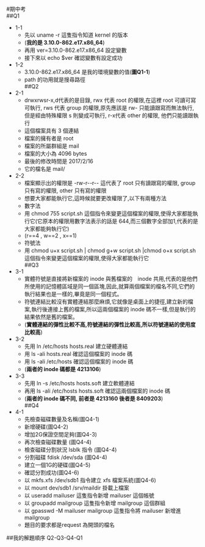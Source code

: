 #期中考    
##Q1    
 - 1-1  
   + 先以 uname -r 這隻指令知道 kernel 的版本  
   + (**我的是 3.10.0-862.e17.x86_64**)   
   + 再用 ver=3.10.0-862.e17.x86_64 設定變數  
   + 接下來以 echo $ver 確認變數有設定成功  
 - 1-2  
   + 3.10.0-862.e17.x86_64 是我的環境變數的值(**圖Q1-1**)  
   + path 的功用就是搜尋路徑  
##Q2  
 - 2-1  
   +  drwxrwsr-x,d代表的是目錄, rwx 代表 root 的權限,在這裡 root 可讀可寫可執行, rws 代表 group 的權限,原先應該是 rw- 只能讀跟寫而無法執行,但是經由特殊權限 s 則變成可執行, r-x代表 other 的權限, 他們只能讀跟執行  
   +  這個檔案具有 3 個連結  
   +  檔案的擁有者是 root  
   +  檔案的所屬群組是 mail  
   +  檔案的大小為 4096 bytes  
   +  最後的修改時間是 2017/2/16  
   +  它的檔名是 mail/  
 - 2-2  
   +  檔案顯示出的權限是 -rw-r--r-- 這代表了 root 只有讀跟寫的權限, group 只有寫的權限, other 只有寫的權限  
   +  想要大家都能執行它,這時候就要更改權限了,以下有兩種方法  
   +  數字法  
   +  用 chmod 755 script.sh 這個指令來變更這個檔案的權限,使得大家都能執行它(它原本的權限用數字法表示的話是 644,而三個數字全部加1,代表的是大家都能夠執行它)  
   +  (r==4 , w==2 , x==1)  
   +  符號法  
   +  用 chmod u+x script.sh | chmod g+w script.sh |chmod o+x script.sh 這個指令來變更這個檔案的權限,使得大家都能執行它  
##Q3  
 - 3-1   
   +  實體符號是直接將新檔案的 inode 與舊檔案的　inode 共用,代表的是他們所使用的記憶體區域是同一個區塊,因此,就算兩個檔案的檔名不同,它們的執行結果也是一樣的,畢竟是同一個程式。  
   +  符號連結比較沒有實體連結那麼麻煩,它就像是桌面上的捷徑,建立新的檔案,執行後連接上舊的檔案,所以這兩個檔案的 inode 碼不一樣,但是執行的結果依然是舊的檔案。  
   +  (**實體連結的彈性比較不高,符號連結的彈性比較高,所以符號連結的使用度比較高**)  
 - 3-2  
   +  先用 ln /etc/hosts hosts.real 建立硬體連結  
   +  用 ls -ali hosts.real 確認這個檔案的 inode 碼   
   +  用 ls -ali /etc/hosts 確認這個檔案的 inode 碼  
   +  (**兩者的 inode 碼都是 4213106**)  
 - 3-3   
   +  先用 ln -s /etc/hosts hosts.soft 建立軟體連結  
   +  再用 ls -ali /etc/hosts hosts.soft 確認這兩個檔案的 inode 碼  
   +  (**兩者的 inode 碼不同, 前者是 4213160 後者是 8409203**)  
##Q4    
 - 4-1  
   + 先檢查磁碟數量及名稱(圖Q4-1)  
   + 新增硬碟(圖Q4-2)  
   + 增加2G保證空間足夠(圖Q4-3)  
   + 再次檢查磁碟數量 (圖Q4-4)  
   + 檢查磁碟分割狀況 lsblk 指令 (圖Q4-4)  
   + 分割磁碟 fdisk /dev/sda (圖Q4-4)  
   + 建立一個1G的硬碟(圖Q4-5)  
   + 確認分割成功(圖Q4-6)  
   + 以 mkfs.xfs /dev/sdb1 指令建立 xfs 檔案系統(圖Q4-6)  
   + 以 mount dev/sdb1 /srv/maildir 掛載上檔案  
   +  以 useradd mailuser 這隻指令新增 mailuser 這個帳號  
   +  以 groupadd mailgroup 這隻指令新增 mailgroup 這個群組  
   +  以 gpasswd -M mailuser mailgroup 這隻指令將 mailuser 新增進 mailgroup  
   +  題目的要求都是request 為開頭的檔名

##我的解題順序 Q2-Q3-Q4-Q1